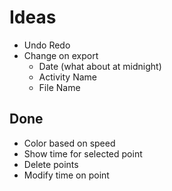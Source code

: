 # Ideas

* Undo Redo
* Change on export
  * Date (what about at midnight)
  * Activity Name
  * File Name

## Done

* Color based on speed
* Show time for selected point
* Delete points
* Modify time on point

